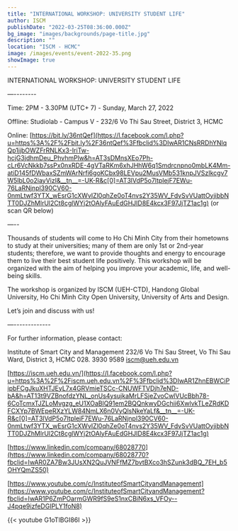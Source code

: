 ```yaml
---
title: "INTERNATIONAL WORKSHOP: UNIVERSITY STUDENT LIFE"
author: ISCM
publishDate: "2022-03-25T08:36:00.000Z"
bg_image: "images/backgrounds/page-title.jpg"
description: "" 
location: "ISCM - HCMC"
image: /images/events/event-2022-35.png
showImage: true
---
```

INTERNATIONAL WORKSHOP: UNIVERSITY STUDENT LIFE

—--------

Time: 2PM - 3.30PM (UTC+ 7) - Sunday, March 27, 2022

Offline: Studiolab - Campus V - 232/6 Vo Thi Sau Street, District 3, HCMC

Online: [https://bit.ly/36ntQef](https://l.facebook.com/l.php?u=https%3A%2F%2Fbit.ly%2F36ntQef%3Ffbclid%3DIwAR1CNsRRDhYNlqQp1jjbOWZFrRNLKx3-IriTw-hcjG3jdhmDeu_PhvhmPlw&h=AT3sDMnsXEo7Ph-cLr6VcNkkb7ssPx0nxRDE-4gVTaRKm6xhJHhW6q1Smdrcnpno0mbLK4Mm-atiD145fDWbaxSZmWArNrfi6goKCbx98LEVpu2MusVMb531knpJVSzIkcgv7W5lbL0o2iayVizI&__tn__=-UK-R&c[0]=AT3lVdP5o7ltplejF7EWu-76LaRNjnpl390CV60-0nmLtwf3YTX_wEsrG1cXWvIZl0qhZe0oT4nvs2Y35WV_FdvSvVUattOyjibbNTT0DJZhMlrUl2Ct8cglWYj2tOAlyFAuEdGHJID8E4kcx3F97JjTZ1ac1g) (or scan QR below)

—--

Thousands of students will come to Ho Chi Minh City from their hometowns to study at their universities; many of them are only 1st or 2nd-year students; therefore, we want to provide thoughts and energy to encourage them to live their best student life positively. This workshop will be organized with the aim of helping you improve your academic, life, and well-being skills.

The workshop is organized by ISCM (UEH-CTD), Handong Global University, Ho Chi Minh City Open University, University of Arts and Design.

Let’s join and discuss with us!

—-------------

For further information, please contact:

Institute of Smart City and Management
232/6 Vo Thi Sau Street, Vo Thi Sau Ward, District 3, HCMC
028. 3930 9589
iscm@ueh.edu.vn

[https://iscm.ueh.edu.vn/](https://l.facebook.com/l.php?u=https%3A%2F%2Fiscm.ueh.edu.vn%2F%3Ffbclid%3DIwAR1ZhnEBWCiPipbFCgJkuXHTJEyL7x4GRVmieTSCc-CNUWFTVDjh7eND-bA&h=AT13t9VZBnofdzYNL_onUs4ysujkaMrLFSjeZvoCwlVUcBbh78-6CoTcmxTJZLoMvgzg_eU1XOaBlQ91em2BQQnkwyDGchii6XwlvkTLeZRdKDFCXYp7BWEpeRXzYLW84NmLX6n0VyQlsNkeYaLf&__tn__=-UK-R&c[0]=AT3lVdP5o7ltplejF7EWu-76LaRNjnpl390CV60-0nmLtwf3YTX_wEsrG1cXWvIZl0qhZe0oT4nvs2Y35WV_FdvSvVUattOyjibbNTT0DJZhMlrUl2Ct8cglWYj2tOAlyFAuEdGHJID8E4kcx3F97JjTZ1ac1g)

[https://www.linkedin.com/company/68028770](https://www.linkedin.com/company/68028770?fbclid=IwAR0ZA7Bw3JUsXN2QuJVNFfMZ7bvtBXco3hSZunk3dBQ_7EH_b5OHYQmZS50)

[https://www.youtube.com/c/InstituteofSmartCityandManagement](https://www.youtube.com/c/InstituteofSmartCityandManagement?fbclid=IwAR1P6ZmPOarmGWR9fS9eS1nxCBiN6xs_VFOy--J4pqe9izfeDGIPLY1foN8)

{{< youtube G1oTlBGI86I >}}
